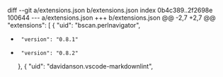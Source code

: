 diff --git a/extensions.json b/extensions.json
index 0b4c389..2f2698e 100644
--- a/extensions.json
+++ b/extensions.json
@@ -2,7 +2,7 @@
   "extensions": [
     {
       "uid": "bscan.perlnavigator",
-      "version": "0.8.1"
+      "version": "0.8.2"
     },
     {
       "uid": "davidanson.vscode-markdownlint",
